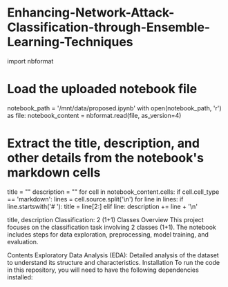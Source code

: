 # Enhancing-Network-Attack-Classification-through-Ensemble-Learning-Techniques

import nbformat

# Load the uploaded notebook file
notebook_path = '/mnt/data/proposed.ipynb'
with open(notebook_path, 'r') as file:
    notebook_content = nbformat.read(file, as_version=4)

# Extract the title, description, and other details from the notebook's markdown cells
title = ""
description = ""
for cell in notebook_content.cells:
    if cell.cell_type == 'markdown':
        lines = cell.source.split('\n')
        for line in lines:
            if line.startswith('# '):
                title = line[2:]
            elif line:
                description += line + '\n'

title, description
Classification: 2 (1+1) Classes
Overview
This project focuses on the classification task involving 2 classes (1+1). The notebook includes steps for data exploration, preprocessing, model training, and evaluation.

Contents
Exploratory Data Analysis (EDA): Detailed analysis of the dataset to understand its structure and characteristics.
Installation
To run the code in this repository, you will need to have the following dependencies installed:
